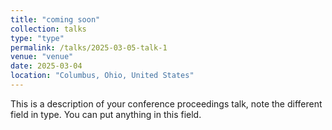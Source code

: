 ```yaml
---
title: "coming soon"
collection: talks
type: "type"
permalink: /talks/2025-03-05-talk-1
venue: "venue"
date: 2025-03-04
location: "Columbus, Ohio, United States"
---
```


This is a description of your conference proceedings talk, note the different field in type. You can put anything in this field.
